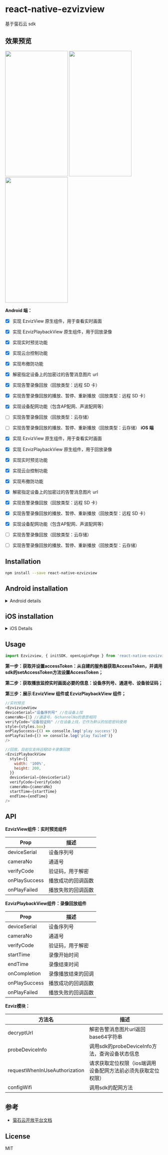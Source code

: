 # react-native-ezvizview

基于萤石云 sdk

## 效果预览

<div >
  <image src='./screenshot/realplay.jpeg' style='width: 200px; height: 400px;'>
  <image src='./screenshot/alarmList.jpeg' style='width: 200px; height: 400px;'>
  <image src='./screenshot/playback.jpeg' style='width: 200px; height: 400px;'>
</div>

**Android 端：**

- [x] 实现 EzvizView 原生组件，用于查看实时画面
- [x] 实现 EzvizPlaybackView 原生组件，用于回放录像
- [x] 实现实时预览功能
- [x] 实现云台控制功能
- [x] 实现布撤防功能
- [x] 解密指定设备上的加密过的告警消息图片 url
- [x] 实现告警录像回放（回放类型：远程 SD 卡）
- [x] 实现告警录像回放的播放、暂停、重新播放（回放类型：远程 SD 卡）
- [x] 实现设备配网功能（包含AP配网、声波配网等）
- [ ] 实现告警录像回放（回放类型：云存储）
- [ ] 实现告警录像回放的播放、暂停、重新播放（回放类型：云存储）
**iOS 端**

- [x] 实现 EzvizView 原生组件，用于查看实时画面
- [x] 实现 EzvizPlaybackView 原生组件，用于回放录像
- [x] 实现实时预览功能
- [x] 实现云台控制功能
- [x] 实现布撤防功能
- [x] 解密指定设备上的加密过的告警消息图片 url
- [x] 实现告警录像回放（回放类型：远程 SD 卡）
- [x] 实现告警录像回放的播放、暂停、重新播放（回放类型：远程 SD 卡）
- [x] 实现设备配网功能（包含AP配网、声波配网等）
- [ ] 实现告警录像回放（回放类型：云存储）
- [ ] 实现告警录像回放的播放、暂停、重新播放（回放类型：云存储）
## Installation

```sh
npm install --save react-native-ezvizview
```

## Android installation

<details>
  <summary>Android details</summary>

首先，在项目的 AndroidManifest.xml 添加下面的权限：

```xml
  <!--基础功能所需权限-->
  <uses-permission android:name="android.permission.INTERNET" />
  <uses-permission android:name="android.permission.WRITE_EXTERNAL_STORAGE" />
  <uses-permission android:name="android.permission.READ_PHONE_STATE"/>
```

然后配置`app/build.gradle`：

```
    defaultConfig {
       ...
        ndk {
            abiFilters "armeabi-v7a" //自4.8.8版本开始支持arm64-v8a，按需使用
        }
    }
     sourceSets {
        main {
            jniLibs.srcDirs = ['libs']
        }
    }
    dependencies {
      api 'com.ezviz.sdk:ezviz-sdk:4.16.1' //因为在MainApplication.java中需要用到萤石sdk的方法，所以需要配置此项
    }
```

在`android/app/src/.../MainApplication.java`中初始化sdk：

```java
public class MainApplication extends Application implements ReactApplication {
    @Override
  public void onCreate() {
    super.onCreate();

    EZOpenSDK.showSDKLog(true);
    EZOpenSDK.initLib(this, "appkey");

    SoLoader.init(this, /* native exopackage */ false);
    initializeFlipper(this, getReactNativeHost().getReactInstanceManager()); // Remove this line if you don't want Flipper enabled
  }
}
```

并且确保 android/app/build.gradle 文件中的 applicationId 与萤石开放平台申请的 bundleId 一致。

最后需要配置`proguard-rules.pro`文件：

<details>
  <summary>目前SDK在打包时不能混淆，请添加以下内容</summary>
  
  
    #========SDK对外接口=======#
    -keep class com.ezviz.opensdk.** { *;}

    #========以下是hik二方库=======#
    -dontwarn com.ezviz.**
    -keep class com.ezviz.** { *;}

    -dontwarn com.ez.**
    -keep class com.ez.** { *;}

    -dontwarn com.hc.CASClient.**
    -keep class com.hc.CASClient.** { *;}

    -dontwarn com.videogo.**
    -keep class com.videogo.** { *;}

    -dontwarn com.hik.TTSClient.**
    -keep class com.hik.TTSClient.** { *;}

    -dontwarn com.hik.stunclient.**
    -keep class com.hik.stunclient.** { *;}

    -dontwarn com.hik.streamclient.**
    -keep class com.hik.streamclient.** { *;}

    -dontwarn com.hikvision.sadp.**
    -keep class com.hikvision.sadp.** { *;}

    -dontwarn com.hikvision.netsdk.**
    -keep class com.hikvision.netsdk.** { *;}

    -dontwarn com.neutral.netsdk.**
    -keep class com.neutral.netsdk.** { *;}

    -dontwarn com.hikvision.audio.**
    -keep class com.hikvision.audio.** { *;}

    -dontwarn com.mediaplayer.audio.**
    -keep class com.mediaplayer.audio.** { *;}

    -dontwarn com.hikvision.wifi.**
    -keep class com.hikvision.wifi.** { *;}

    -dontwarn com.hikvision.keyprotect.**
    -keep class com.hikvision.keyprotect.** { *;}

    -dontwarn com.hikvision.audio.**
    -keep class com.hikvision.audio.** { *;}

    -dontwarn org.MediaPlayer.PlayM4.**
    -keep class org.MediaPlayer.PlayM4.** { *;}
    #========以上是hik二方库=======#

    #========以下是第三方开源库=======#
    # JNA
    -dontwarn com.sun.jna.**
    -keep class com.sun.jna.** { *;}

    # Gson
    -keepattributes *Annotation*
    -keep class sun.misc.Unsafe { *; }
    -keep class com.idea.fifaalarmclock.entity.***
    -keep class com.google.gson.stream.** { *; }

    # OkHttp
    # JSR 305 annotations are for embedding nullability information.
    -dontwarn javax.annotation.**
    # A resource is loaded with a relative path so the package of this class must be preserved.
    -keepnames class okhttp3.internal.publicsuffix.PublicSuffixDatabase
    # Animal Sniffer compileOnly dependency to ensure APIs are compatible with older versions of Java.
    -dontwarn org.codehaus.mojo.animal_sniffer.*
    # OkHttp platform used only on JVM and when Conscrypt dependency is available.
    -dontwarn okhttp3.internal.platform.ConscryptPlatform
    # 必须额外加的，否则编译无法通过
    -dontwarn okio.**
    #========以上是第三方开源库=======#

</details>

</details>

## iOS installation

<details>
  <summary>
    iOS Details
  </summary>
  
  在ios目录下执行

  ```
  pod install
  ```

  其他配置参考[萤石iOS SDK使用说明](https://open.ys7.com/doc/zh/book/4.x/ios-sdk.html)

  最后向`AppDelegate.m`中添加以下内容：
  ```swift
  #import <EZOpenSDKFramework/EZOpenSDK.h>
  #import <EZOpenSDKFramework/EZHCNetDeviceSDK.h>
  #define EZOPENSDK [EZOpenSDK class]


  @implementation AppDelegate

  - (BOOL)application:(UIApplication *)application didFinishLaunchingWithOptions:(NSDictionary *)launchOptions
  {
    //...
    
    //  init ezviz sdk
    [EZOPENSDK setDebugLogEnable:YES];
    [EZOPENSDK initLibWithAppKey: @"your appKey"];
    [EZHCNetDeviceSDK initSDK];
    NSLog(@"EZOpenSDK Version = %@", [EZOPENSDK getVersion]);

    //...
  }
  @end
  ```
</details>

## Usage

```js
import Ezvizview, { initSDK, openLoginPage } from 'react-native-ezvizview';
```

**第一步：获取并设置accessToken：从自建的服务器获取AccessToken，并调用sdk的setAccessToken方法设置AccessToken；**

**第二步：获取播放监控实时画面必要的信息：设备序列号、通道号、设备验证码；**

**第三步：展示 EzvizView 组件或 EzvizPlaybackView 组件；**

```js
//实时预览
<EzvizviewView
deviceSerial="设备序列号" //在设备上找
cameraNo={1} //通道号，与channelNo的意思相同
verifyCode="设备验证码" //在设备上找，它作为默认的加密密码使用
style={styles.box}
onPlaySuccess={() => consolle.log('play success')}
onPlayFailed={() => consolle.log('play failed')}
/>

//回放，目前仅支持远程SD卡录像回放
<EzvizPlaybackView
  style={{
    width: '100%',
    height: 200,
  }}
  deviceSerial={deviceSerial}
  verifyCode={verifyCode}
  cameraNo={cameraNo}
  startTime={startTime}
  endTime={endTime}
/>
```

## API

**EzvizView组件：实时预览组件**

Prop | 描述
| -- | -- |
|deviceSerial| 设备序列号 | 
|cameraNo | 通道号 |
|verifyCode| 验证码，用于解密 |
|onPlaySuccess | 播放成功的回调函数 |
|onPlayFailed | 播放失败的回调函数 |

**EzvizPlaybackView组件：录像回放组件**

Prop | 描述
| -- | -- |
|deviceSerial| 设备序列号 | 
|cameraNo | 通道号 |
|verifyCode| 验证码，用于解密 |
| startTime | 录像开始时间 |
| endTime | 录像结束时间 |
| onCompletion | 录像播放结束的回调 |
|onPlaySuccess | 播放成功的回调函数 |
|onPlayFailed | 播放失败的回调函数 |

**Ezviz模块：**

|方法名 | 描述 |
| --- | --- |
|decryptUrl| 解密告警消息图片url返回base64字符串 |
|probeDeviceInfo| 调用sdk的probeDeviceInfo方法，查询设备状态信息|
|requestWhenInUseAuthorization | 请求获取定位权限（ios端调用设备配网方法前必须先获取定位权限）|
|configWifi|调用sdk的配网方法|

## 参考

- [萤石云开放平台文档](https://open.ys7.com/doc/zh/)

## License

MIT
